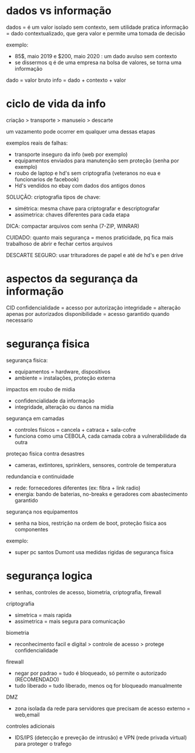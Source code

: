 # dados vs informação

dados = é um valor isolado sem contexto, sem utilidade pratica
informação = dado contextualizado, que gera valor e permite uma tomada de decisão

exemplo:

- 85$, maio 2019 e $200, maio 2020 : um dado avulso sem contexto
- se dissermos q é de uma empresa na bolsa de valores, se torna uma informação

dado = valor bruto
info = dado + contexto + valor

# ciclo de vida da info

criação > transporte > manuseio > descarte

um vazamento pode ocorrer em qualquer uma dessas etapas

exemplos reais de falhas:

- transporte inseguro da info (web por exemplo)
- equipamentos enviados para manutenção sem proteção (senha por exemplo)
- roubo de laptop e hd's sem criptografia (veteranos no eua e funcionarios de facebook)
- Hd's vendidos no ebay com dados dos antigos donos

SOLUÇÃO:
criptografia
tipos de chave:

- simétrica: mesma chave para criptografar e descriptografar
- assimetrica: chaves diferentes para cada etapa

DICA:
compactar arquivos com senha (7-ZIP, WINRAR)

CUIDADO:
quanto mais segurança = menos praticidade, pq fica mais trabalhoso de abrir e fechar certos arquivos

DESCARTE SEGURO:
usar trituradores de papel e até de hd's e pen drive

# aspectos da segurança da informação

CID
confidencialidade = acesso por autorização
integridade = alteração apenas por autorizados
disponibilidade = acesso garantido quando necessario

# segurança fisica

segurança fisica:

- equipamentos = hardware, dispositivos
- ambiente = instalações, proteção externa

impactos em roubo de midia

- confidencialidade da informação
- integridade, alteração ou danos na midia

segurança em camadas

- controles fisicos = cancela + catraca + sala-cofre
- funciona como uma CEBOLA, cada camada cobra a vulnerabilidade da outra

proteçao fisica contra desastres

- cameras, extintores, sprinklers, sensores, controle de temperatura

redundancia e continuidade

- rede: fornecedores diferentes (ex: fibra + link radio)
- energia: bando de baterias, no-breaks e geradores com abastecimento garantido

segurança nos equipamentos

- senha na bios, restrição na ordem de boot, proteção fisica aos componentes

exemplo:

- super pc santos Dumont usa medidas rigidas de segurança fisica

# segurança logica

- senhas, controles de acesso, biometria, criptografia, firewall

criptografia

- simetrica = mais rapida
- assimetrica = mais segura para comunicação

biometria

- reconhecimento facil e digital > controle de acesso > protege confidencialidade

firewall

- negar por padrao = tudo é bloqueado, só permite o autorizado (RECOMENDADO)
- tudo liberado = tudo liberado, menos oq for bloqueado manualmente

DMZ

- zona isolada da rede para servidores que precisam de acesso externo = web,email

controles adicionais

- IDS/IPS (detecção e preveção de intrusão) e VPN (rede privada virtual) para proteger o trafego
